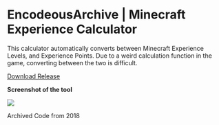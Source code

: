 # EncodeousArchive | Minecraft Experience Calculator

This calculator automatically converts between Minecraft Experience Levels, and Experience Points. Due to a weird calculation function in the game, converting between the two is difficult. 

[Download Release](https://github.com/encodeous/codearchive-MinecraftExperienceCalculator/releases/)

**Screenshot of the tool**

![](https://i.imgur.com/E3rVkzb.png)

Archived Code from 2018
